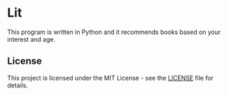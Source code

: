 # Lit

This program is written in Python and it recommends books based on your interest and age. 

## License
This project is licensed under the MIT License - see the [LICENSE](https://github.com/ib729/Lit/blob/main/LICENSE) file for details.



